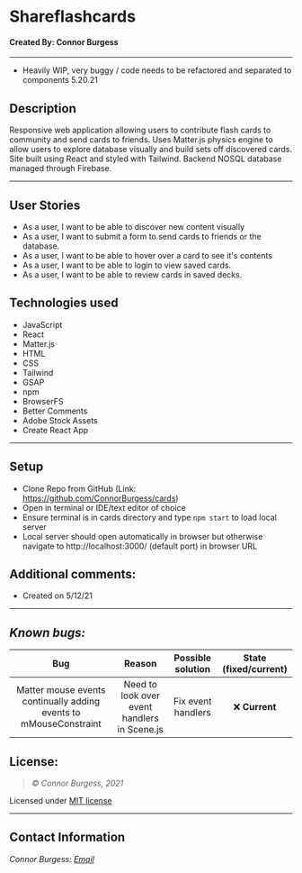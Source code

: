 # Shareflashcards
#### Created By: Connor Burgess 
* * *
* Heavily WIP, very buggy / code needs to be refactored and separated to components 5.20.21
## Description  
Responsive web application allowing users to contribute flash cards to community and send cards to friends. Uses Matter.js physics engine to allow users to explore database visually and build sets off discovered cards. Site built using React and styled with Tailwind. Backend NOSQL database managed through Firebase.
* * *

## User Stories
* As a user, I want to be able to discover new content visually
* As a user, I want to submit a form to send cards to friends or the database.
* As a user, I want to be able to hover over a card to see it's contents
* As a user, I want to be able to login to view saved cards.
* As a user, I want to be able to review cards in saved decks.

## Technologies used
* JavaScript
* React
* Matter.js
* HTML
* CSS
* Tailwind
* GSAP
* npm
* BrowserFS
* Better Comments
* Adobe Stock Assets
* Create React App

* * *
## Setup
* Clone Repo from GitHub (Link: https://github.com/ConnorBurgess/cards)
* Open in terminal or IDE/text editor of choice
* Ensure terminal is in cards directory and type `npm start` to load local server
* Local server should open automatically in browser but otherwise navigate to http://localhost:3000/ (default port) in browser URL
## Additional comments:
* Created on 5/12/21  
* * *

## *Known bugs:*
| Bug | Reason | Possible solution  | State (fixed/current)|
| :-------------: |  :------------: | :-------------: |:-------------: |
| Matter mouse events continually adding events to mMouseConstraint | Need to look over event handlers in Scene.js | Fix event handlers | ❌  **Current**|


## License:
> *&copy; Connor Burgess, 2021*

Licensed under [MIT license](https://mit-license.org/)

* * *

## Contact Information
_Connor Burgess: [Email](connorburgesscodes@gmail.com)_